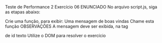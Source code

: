 Teste de Performance 2
Exercício 06
ENUNCIADO
No arquivo script.js, siga as etapas abaixo:

Crie uma função, para exibir:
Uma mensagem de boas vindas
Chame esta função
OBSERVAÇÕES
A mensagem deve ser exibida, na tag <p> de id texto
Utilize o DOM para resolver o exercício